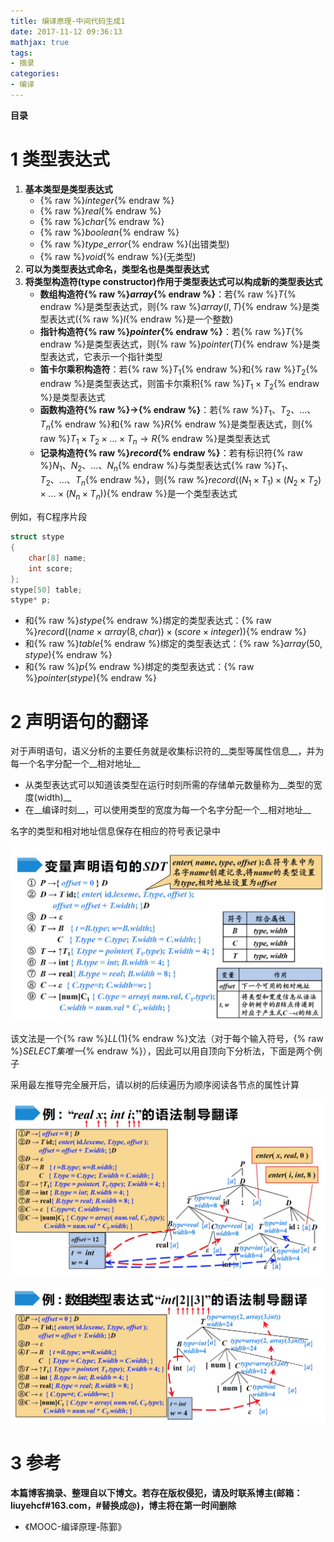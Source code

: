 ```yaml
---
title: 编译原理-中间代码生成1
date: 2017-11-12 09:36:13
mathjax: true
tags: 
- 摘录
categories: 
- 编译
---
```


__目录__

<!-- toc -->
<!--more-->

# 1 类型表达式

1. __基本类型是类型表达式__
    * {% raw %}$integer${% endraw %}
    * {% raw %}$real${% endraw %}
    * {% raw %}$char${% endraw %}
    * {% raw %}$boolean${% endraw %}
    * {% raw %}$type\_error${% endraw %}(出错类型)
    * {% raw %}$void${% endraw %}(无类型)
1. __可以为类型表达式命名，类型名也是类型表达式__
1. __将类型构造符(type constructor)作用于类型表达式可以构成新的类型表达式__
    * __数组构造符{% raw %}$array${% endraw %}__：若{% raw %}$T${% endraw %}是类型表达式，则{% raw %}$array(I, T)${% endraw %}是类型表达式({% raw %}$I${% endraw %}是一个整数)
    * __指针构造符{% raw %}$pointer${% endraw %}__：若{% raw %}$T${% endraw %}是类型表达式，则{% raw %}$pointer(T)${% endraw %}是类型表达式，它表示一个指针类型
    * __笛卡尔乘积构造符__：若{% raw %}$T_1${% endraw %}和{% raw %}$T_2${% endraw %}是类型表达式，则笛卡尔乘积{% raw %}$T_1 \times T_2${% endraw %}是类型表达式
    * __函数构造符{% raw %}$\to${% endraw %}__：若{% raw %}$T_1、T_2、...、T_n${% endraw %}和{% raw %}$R${% endraw %}是类型表达式，则{% raw %}$T_1 \times T_2 \times ... \times T_n \to R${% endraw %}是类型表达式
    * __记录构造符{% raw %}$record${% endraw %}__：若有标识符{% raw %}$N_1、N_2、...、N_n${% endraw %}与类型表达式{% raw %}$T_1、T_2、...、T_n${% endraw %}，则{% raw %}$record((N_1 \times T_1) \times (N_2 \times T_2) \times ... \times (N_n \times T_n))${% endraw %}是一个类型表达式

例如，有C程序片段

```C
struct stype
{
    char[8] name;
    int score;
};
stype[50] table;
stype* p;
```

* 和{% raw %}$stype${% endraw %}绑定的类型表达式：{% raw %}$record((name \times array(8, char)) \times (score \times integer))${% endraw %}
* 和{% raw %}$table${% endraw %}绑定的类型表达式：{% raw %}$array(50, stype)${% endraw %}
* 和{% raw %}$p${% endraw %}绑定的类型表达式：{% raw %}$pointer (stype)${% endraw %}

# 2 声明语句的翻译

对于声明语句，语义分析的主要任务就是收集标识符的__类型等属性信息__，并为每一个名字分配一个__相对地址__

* 从类型表达式可以知道该类型在运行时刻所需的存储单元数量称为__类型的宽度(width)__
* 在__编译时刻__，可以使用类型的宽度为每一个名字分配一个__相对地址__

名字的类型和相对地址信息保存在相应的符号表记录中

![fig1](/images/编译原理-中间代码生成1/fig1.jpg)

该文法是一个{% raw %}$LL(1)${% endraw %}文法（对于每个输入符号，{% raw %}$SELECT集唯一${% endraw %}），因此可以用自顶向下分析法，下面是两个例子

采用最左推导完全展开后，请以树的后续遍历为顺序阅读各节点的属性计算

![fig2](/images/编译原理-中间代码生成1/fig2.jpg)

![fig3](/images/编译原理-中间代码生成1/fig3.jpg)

# 3 参考

__本篇博客摘录、整理自以下博文。若存在版权侵犯，请及时联系博主(邮箱：liuyehcf#163.com，#替换成@)，博主将在第一时间删除__

* 《MOOC-编译原理-陈鄞》
